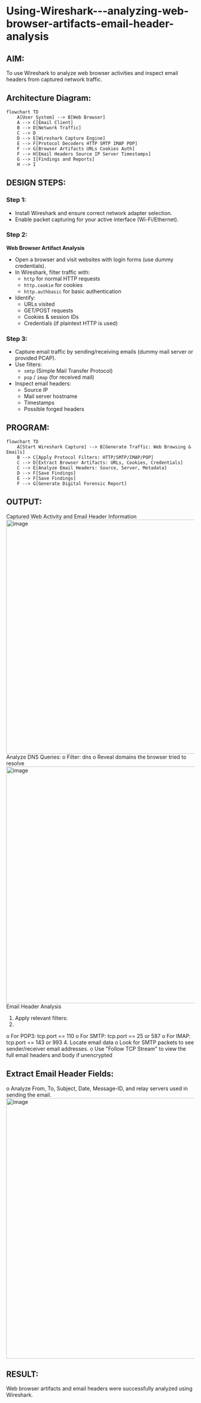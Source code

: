 # Using-Wireshark---analyzing-web-browser-artifacts-email-header-analysis
## AIM:
To use Wireshark to analyze web browser activities and inspect email headers from captured network traffic.
## Architecture Diagram:
```mermaid
flowchart TD
    A[User System] --> B[Web Browser]
    A --> C[Email Client]
    B --> D[Network Traffic]
    C --> D
    D --> E[Wireshark Capture Engine]
    E --> F[Protocol Decoders HTTP SMTP IMAP POP]
    F --> G[Browser Artifacts URLs Cookies Auth]
    F --> H[Email Headers Source IP Server Timestamps]
    G --> I[Findings and Reports]
    H --> I
```
## DESIGN STEPS:
### Step 1:
- Install Wireshark and ensure correct network adapter selection.
- Enable packet capturing for your active interface (Wi-Fi/Ethernet).

### Step 2:
**Web Browser Artifact Analysis**
- Open a browser and visit websites with login forms (use dummy credentials).
- In Wireshark, filter traffic with:
    - ```http``` for normal HTTP requests
    - ```http.cookie``` for cookies
    - ```http.authbasic``` for basic authentication
- Identify:
    - URLs visited
    - GET/POST requests
    - Cookies & session IDs
    - Credentials (if plaintext HTTP is used)
### Step 3:
- Capture email traffic by sending/receiving emails (dummy mail server or provided PCAP).
- Use filters:
    - ```smtp``` (Simple Mail Transfer Protocol)
    - ```pop``` / ```imap``` (for received mail)
- Inspect email headers:
    - Source IP
    - Mail server hostname
    - Timestamps
    - Possible forged headers
## PROGRAM:
```mermaid
flowchart TD
    A[Start Wireshark Capture] --> B[Generate Traffic: Web Browsing & Emails]
    B --> C[Apply Protocol Filters: HTTP/SMTP/IMAP/POP]
    C --> D[Extract Browser Artifacts: URLs, Cookies, Credentials]
    C --> E[Analyze Email Headers: Source, Server, Metadata]
    D --> F[Save Findings]
    E --> F[Save Findings]
    F --> G[Generate Digital Forensic Report]
```

## OUTPUT:
Captured Web Activity and Email Header Information
<img width="1125" height="625" alt="image" src="https://github.com/user-attachments/assets/37855146-3a49-406f-980c-49d117f1f3d9" />
Analyze DNS Queries: o Filter: dns
 o Reveal domains the browser tried to resolve
 <img width="1124" height="632" alt="image" src="https://github.com/user-attachments/assets/0b163417-8884-49dd-9818-4e80fb43c2b6" />
 Email Header Analysis
 1. Apply relevant filters:
 2. 
o For POP3: tcp.port == 110
 o For SMTP: tcp.port == 25 or 587
 o For IMAP: tcp.port == 143 or 993
 4. Locate email data
 o Look for SMTP packets to see sender/receiver email addresses.
 o Use "Follow TCP Stream" to view the full email headers and body if unencrypted
## Extract Email Header Fields:
 o Analyze From, To, Subject, Date, Message-ID, and relay servers used in sending the email.
 <img width="1125" height="696" alt="image" src="https://github.com/user-attachments/assets/aa031be3-69a3-4b0b-b3bd-3c3066b0907f" />

## RESULT:
Web browser artifacts and email headers were successfully analyzed using Wireshark.

